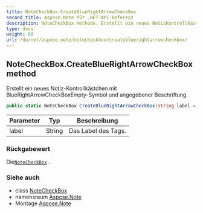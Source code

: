 ```yaml
---
title: NoteCheckBox.CreateBlueRightArrowCheckBox
second_title: Aspose.Note für .NET-API-Referenz
description: NoteCheckBox methode. Erstellt ein neues NotizKontrollkästchen mit BlueRightArrowCheckBoxEmptySymbol und angegebener Beschriftung.
type: docs
weight: 80
url: /de/net/aspose.note/notecheckbox/createbluerightarrowcheckbox/
---
```

## NoteCheckBox.CreateBlueRightArrowCheckBox method

Erstellt ein neues Notiz-Kontrollkästchen mit BlueRightArrowCheckBoxEmpty-Symbol und angegebener Beschriftung.

```csharp
public static NoteCheckBox CreateBlueRightArrowCheckBox(string label = "Call back")
```

| Parameter | Typ | Beschreibung |
| --- | --- | --- |
| label | String | Das Label des Tags. |

### Rückgabewert

Die[`NoteCheckBox`](../) .

### Siehe auch

* class [NoteCheckBox](../)
* namensraum [Aspose.Note](../../notecheckbox/)
* Montage [Aspose.Note](../../../)


